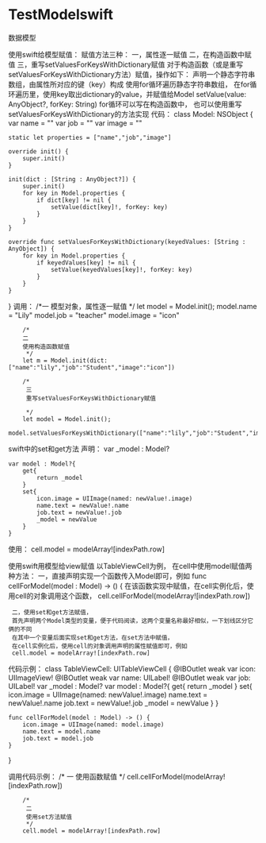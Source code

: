 # TestModelswift
数据模型


使用swift给模型赋值：
赋值方法三种：
     一，属性逐一赋值
     二，在构造函数中赋值
     三，重写setValuesForKeysWithDictionary赋值
     对于构造函数（或是重写setValuesForKeysWithDictionary方法）赋值，操作如下：
          声明一个静态字符串数组，由属性所对应的键（key）构成
          使用for循环遍历静态字符串数组，
          在for循环遍历里，使用key取出dictionary的value，并赋值给Model
          setValue(value: AnyObject?, forKey: String)
        for循环可以写在构造函数中，
        也可以使用重写setValuesForKeysWithDictionary的方法实现
代码：
class Model: NSObject {
    var name = ""
    var job = ""
    var image = ""
    
    static let properties = ["name","job","image"]
    
    override init() {
        super.init()
    }
    
    init(dict : [String : AnyObject?]) {
        super.init()
        for key in Model.properties {
            if dict[key] != nil {
                setValue(dict[key]!, forKey: key)
            }
        }
    }
    
    override func setValuesForKeysWithDictionary(keyedValues: [String : AnyObject]) {
        for key in Model.properties {
            if keyedValues[key] != nil {
                setValue(keyedValues[key]!, forKey: key)
            }
        }
    }
 }
调用：
         /*一
        模型对象，属性逐一赋值
         */
        let model = Model.init();
        model.name = "Lily"
        model.job = "teacher"
        model.image = "icon"
        
        /*
        二
        使用构造函数赋值
         */
        let m = Model.init(dict: ["name":"lily","job":"Student","image":"icon"])
        
        /*
         三
         重写setValuesForKeysWithDictionary赋值
         
         */
        let model = Model.init();
        model.setValuesForKeysWithDictionary(["name":"lily","job":"Student","image":"icon"])
        
swift中的set和get方法
声明：
    var _model : Model?
    
    var model : Model?{
        get{
            return _model
        }
        set{
            icon.image = UIImage(named: newValue!.image)
            name.text = newValue!.name
            job.text = newValue!.job
            _model = newValue
        }
    }
    
使用：
        cell.model = modelArray![indexPath.row]

使用swift用模型给view赋值
以TableViewCell为例，
     在cell中使用model赋值两种方法：
     一，直接声明实现一个函数传入Model即可，例如
     func cellForModel(model : Model) -> () {
     在该函数实现中赋值，在cell实例化后，使用cell的对象调用这个函数，
     cell.cellForModel(modelArray![indexPath.row])

     二，使用set和get方法赋值，
     首先声明两个Model类型的变量，便于代码阅读，这两个变量名称最好相似，一下划线区分它俩的不同
     在其中一个变量后面实现set和get方法，在set方法中赋值，
     在cell实例化后，使用cell的对象调用声明的属性赋值即可，例如
     cell.model = modelArray![indexPath.row]
代码示例：
class TableViewCell: UITableViewCell {
    @IBOutlet weak var icon: UIImageView!
    @IBOutlet weak var name: UILabel!
    @IBOutlet weak var job: UILabel!
    var _model : Model?
    var model : Model?{
        get{
            return _model
        }
        set{
            icon.image = UIImage(named: newValue!.image)
            name.text = newValue!.name
            job.text = newValue!.job
            _model = newValue
        }
    }
 
    func cellForModel(model : Model) -> () {
        icon.image = UIImage(named: model.image)
        name.text = model.name
        job.text = model.job
    }

}

调用代码示例：
        /*
         一
         使用函数赋值
         */
        cell.cellForModel(modelArray![indexPath.row])

        /*
         二
         使用set方法赋值
         */
        cell.model = modelArray![indexPath.row]



